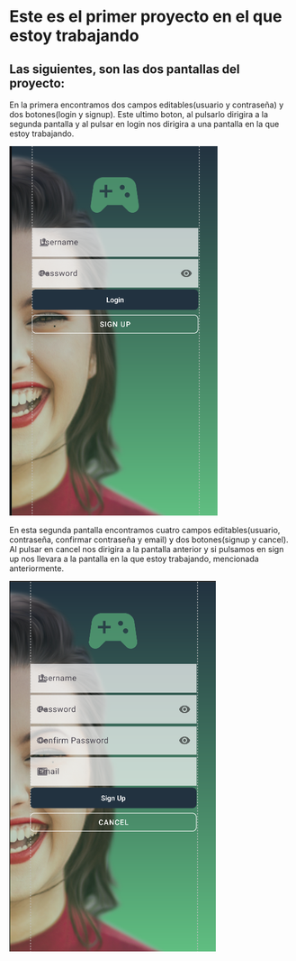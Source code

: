 # Este es el primer proyecto en el que estoy trabajando

## Las siguientes, son las dos pantallas del proyecto:


En la primera encontramos dos campos editables(usuario y contraseña) y dos botones(login y signup).
Este ultimo boton, al pulsarlo dirigira a la segunda pantalla y al pulsar en login nos dirigira a una pantalla en la que estoy trabajando.

![imagen](img/captura.png)

En esta segunda pantalla encontramos cuatro campos editables(usuario, contraseña, confirmar contraseña y email) y dos botones(signup y cancel).
Al pulsar en cancel nos dirigira a la pantalla anterior y si pulsamos en sign up nos llevara a la pantalla en la que estoy trabajando, mencionada anteriormente.

![imagen2](img/captura2.png)